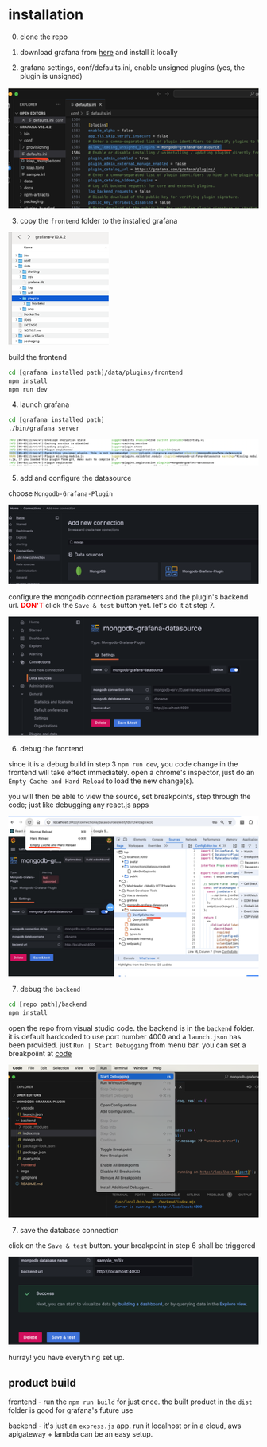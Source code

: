 # installation

0. clone the repo

1. download grafana from [here](https://grafana.com/grafana/download) and install it locally 

2. grafana settings, conf/defaults.ini, enable unsigned plugins (yes, the plugin is unsigned)

<img src="./imgs/unsigned.png" alt="unsigned" style="zoom: 50%;" />

3. copy the `frontend` folder to the installed grafana

<img src="./imgs/frontend-install.png" alt="frontend" style="width: 40%;" />

build the frontend
```bash
cd [grafana installed path]/data/plugins/frontend
npm install
npm run dev
```

4. launch grafana
```bash
cd [grafana installed path]
./bin/grafana server
```
<img src="./imgs/plugin.png" alt="plugin" style="zoom: 50%;" />

5. add and configure the datasource

choose `Mongodb-Grafana-Plugin`

<img src="./imgs/datasource.png" alt="plugin" style="zoom: 50%;" />

configure the mongodb connection parameters and the plugin's backend url. **<span style="color:red;">DON'T</span>** click the `Save & test` button yet. let's do it at step 7.


<img src="./imgs/datasource-config.png" alt="plugin" style="zoom: 50%;" />

6. debug the frontend

since it is a debug build in step 3 `npm run dev`, you code change in the frontend will take effect immediately. open a chrome's inspector, just do an `Empty Cache and Hard Reload` to load the new change(s). 

you will then be able to view the source, set breakpoints, step through the code; just like debugging any react.js apps

<img src="./imgs/frontend-debug.png" alt="plugin" style="zoom: 50%;" />

7. debug the `backend`

```bash
cd [repo path]/backend
npm install
```

open the repo from visual studio code. the backend is in the `backend` folder. it is default hardcoded to use port number 4000 and a `launch.json` has been provided. just `Run | Start Debugging` from menu bar. you can set a breakpoiint at [code](./backend/index.mjs#L15)

<img src="./imgs/backend-debug.png" alt="plugin" style="zoom: 50%;" />

7. save the database connection

click on the `Save & test` button. your breakpoint in step 6 shall be triggered

<img src="./imgs/config-done.png" alt="plugin" style="zoom: 50%;" />

hurray! you have everything set up.

## product build

frontend - run the `npm run build` for just once. the built product in the `dist` folder is good for grafana's future use

backend - it's just an `express.js` app. run it localhost or in a cloud, aws apigateway + lambda can be an easy setup.